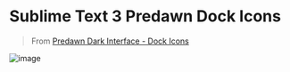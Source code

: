 # Sublime Text 3 Predawn Dock Icons

> From [Predawn Dark Interface - Dock Icons](https://github.com/jamiewilson/predawn#dock-icons)

![image](https://cloud.githubusercontent.com/assets/1700322/6886866/7b16e41a-d612-11e4-8e60-efb786b8ed0c.png)
